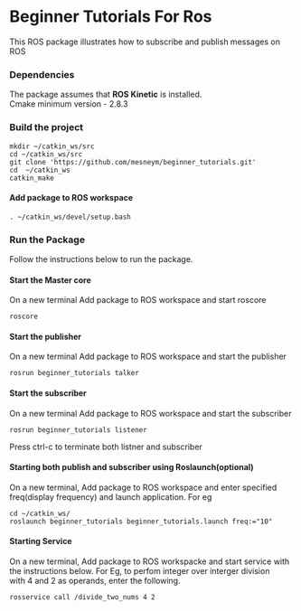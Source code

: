 # Beginner Tutorials For Ros
This ROS package illustrates how to subscribe and publish messages on ROS

### Dependencies
The package assumes that **ROS Kinetic** is installed.  
Cmake minimum version - 2.8.3   

### Build the project

```
mkdir ~/catkin_ws/src
cd ~/catkin_ws/src
git clone 'https://github.com/mesneym/beginner_tutorials.git'
cd  ~/catkin_ws 
catkin_make
```
#### Add package to ROS workspace
```
. ~/catkin_ws/devel/setup.bash
```

### Run the Package
Follow the instructions below to run the package.


#### Start the Master core
On a new terminal Add package to ROS workspace and start roscore
```
roscore
```

#### Start the publisher
On a new terminal Add package to ROS workspace and start the publisher
```
rosrun beginner_tutorials talker
```

#### Start the subscriber
On a new terminal Add package to ROS workspace and start the subscriber
```
rosrun beginner_tutorials listener
```
Press ctrl-c to terminate both listner and subscriber

#### Starting both publish and subscriber using Roslaunch(optional) 
On a new terminal, Add package to ROS workspace and enter specified   
freq(display frequency) and launch  application. For eg

```
cd ~/catkin_ws/
roslaunch beginner_tutorials beginner_tutorials.launch freq:="10"
```

#### Starting Service
On a new terminal, Add package to ROS workspacke and start service with  
the instructions below. For Eg, to perfom integer over interger division  
with 4 and 2 as operands, enter the following.
```
rosservice call /divide_two_nums 4 2
```
 
